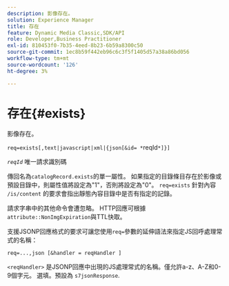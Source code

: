 ```yaml
---
description: 影像存在。
solution: Experience Manager
title: 存在
feature: Dynamic Media Classic,SDK/API
role: Developer,Business Practitioner
exl-id: 810453f0-7b35-4eed-8b23-6b59a8300c50
source-git-commit: 1ec8b59f442eb96c6c3f5f1405d57a38a86bd056
workflow-type: tm+mt
source-wordcount: '126'
ht-degree: 3%

---
```


# 存在{#exists}

影像存在。

`req=exists[,text|javascript|xml|{json[&id= *`reqId`*]}]`

*`reqId`* 唯一請求識別碼

傳回名為`catalogRecord.exists`的單一屬性。 如果指定的目錄條目存在於影像或預設目錄中，則屬性值將設定為&quot;1&quot;，否則將設定為&quot;0&quot;。 `req=exists` 針對內容 `/is/content` 的要求會指出靜態內容目錄中是否有指定的記錄。

請求字串中的其他命令會遭忽略。 HTTP回應可根據`attribute::NonImgExpiration`與TTL快取。

支援JSONP回應格式的要求可讓您使用`req=`參數的延伸語法來指定JS回呼處理常式的名稱：

`req=...,json [&handler = reqHandler ]`

`<reqHandler>` 是JSONP回應中出現的JS處理常式的名稱。僅允許a-z、A-Z和0-9個字元。 選填。預設為 `s7jsonResponse`.
